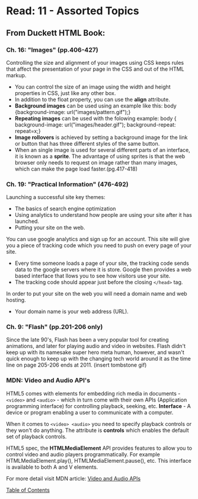 # Read: 11 - Assorted Topics
 
## From Duckett HTML Book:

### Ch. 16: "Images" (pp.406-427)

Controlling the size and alignment of your images using CSS keeps rules that affect the presentation of your page in the CSS and out of the HTML markup. 
- You can control the size of an image using the width and height properties in CSS, just like any other box. 
- In addition to the float property, you can use the **align** attribute.
- **Background images** can be used using an example like this: body {background-image: url("images/pattern.gif");}
- **Repeating images** can be used with the folowing example: body {
  background-image: url("images/header.gif");
  background-repeat: repeat=x;}
- **Image rollovers** is achieved by setting a background image for the link or button that has three different styles of the same button.
- When an single image is used for several different parts of an interface, it is known as a **sprite**. The advantage of using sprites is that the web browser only needs to request on image rather than many images, which can make the page load faster.(pg.417-418)

### Ch. 19: "Practical Information" (476-492)

Launching a successful site key themes:
- The basics of search engine optimization
- Using analytics to understand how people are using your site after it has launched. 
- Putting your site on the web.

You can use google analytics and sign up for an account. This site will give you a piece of tracking code which you need to push on every page of your site. 
- Every time someone loads a page of your site, the tracking code sends data to the google servers where it is store. Google then provides a web based interface that llows you to see how visitors use your site. 
- The tracking code should appear just before the closing ```</head>``` tag. 

In order to put your site on the web you will need a domain name and web hosting. 
- Your domain name is your web address (URL). 

### Ch. 9: "Flash" (pp.201-206 only)

Since the late 90's, Flash has been a very popular tool for creating animations, and later for playing audio and video in websites. 
Flash didn't keep up with its namesake super hero meta human, however, and wasn't quick enough to keep up with the changing tech world around it as the time line on page 205-206 ends at 2011. (insert tombstone gif)

### MDN: Video and Audio API's

HTML5 comes with elements for embedding rich media in documents - ```<video>``` and ```<audio>``` - which in turn come with their own APIs (Application programming interface) for controlling playback, seeking, etc. 
**Interface** - A device or program enabling a user to communicate with a computer. 

When it comes to ```<video> <audio>``` you need to specify playback controls or they won't do anything. The attribute is **controls** which enables the default set of playback controls. 

HTML5 spec, the **HTMLMediaElement** API provides features to allow you to control video and audio players programmatically. For example HTMLMediaElement.play(), HTMLMediaElement.pause(), etc. This interface is available to both A and V elements. 

For more detail visit MDN article: [Video and Audio APIs](https://developer.mozilla.org/en-US/docs/Learn/JavaScript/Client-side_web_APIs/Video_and_audio_APIs)




[Table of Contents](../index.md)